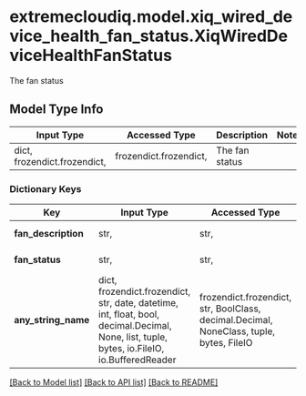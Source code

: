 # extremecloudiq.model.xiq_wired_device_health_fan_status.XiqWiredDeviceHealthFanStatus

The fan status

## Model Type Info
Input Type | Accessed Type | Description | Notes
------------ | ------------- | ------------- | -------------
dict, frozendict.frozendict,  | frozendict.frozendict,  | The fan status | 

### Dictionary Keys
Key | Input Type | Accessed Type | Description | Notes
------------ | ------------- | ------------- | ------------- | -------------
**fan_description** | str,  | str,  | The fan description | [optional] 
**fan_status** | str,  | str,  | The fan status | [optional] 
**any_string_name** | dict, frozendict.frozendict, str, date, datetime, int, float, bool, decimal.Decimal, None, list, tuple, bytes, io.FileIO, io.BufferedReader | frozendict.frozendict, str, BoolClass, decimal.Decimal, NoneClass, tuple, bytes, FileIO | any string name can be used but the value must be the correct type | [optional]

[[Back to Model list]](../../README.md#documentation-for-models) [[Back to API list]](../../README.md#documentation-for-api-endpoints) [[Back to README]](../../README.md)

